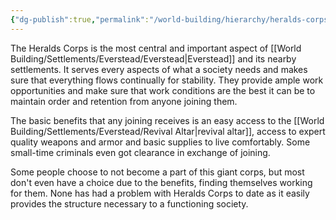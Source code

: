 ```yaml
---
{"dg-publish":true,"permalink":"/world-building/hierarchy/heralds-corps/heralds-corps/","created":"2025-02-03T17:11:51.876-05:00","updated":"2025-02-03T23:43:53.731-05:00"}
---
```


The Heralds Corps is the most central and important aspect of [[World Building/Settlements/Everstead/Everstead\|Everstead]] and its nearby settlements. It serves every aspects of what a society needs and makes sure that everything flows continually for stability. They provide ample work opportunities and make sure that work conditions are the best it can be to maintain order and retention from anyone joining them. 

The basic benefits that any joining receives is an easy access to the [[World Building/Settlements/Everstead/Revival Altar\|revival altar]], access to expert quality weapons and armor and basic supplies to live comfortably. Some small-time criminals even got clearance in exchange of joining.

Some people choose to not become a part of this giant corps, but most don't even have a choice due to the benefits, finding themselves working for them. None has had a problem with Heralds Corps to date as it easily provides the structure necessary to a functioning society.